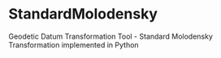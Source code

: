 # StandardMolodensky
Geodetic Datum Transformation Tool - Standard Molodensky Transformation implemented in Python

